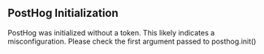 ## PostHog Initialization

PostHog was initialized without a token. This likely indicates a misconfiguration. Please check the first argument passed to posthog.init()

